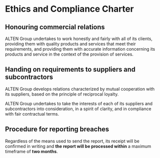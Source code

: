 # Ethics and Compliance Charter

## Honouring commercial relations

ALTEN Group undertakes to work honestly and fairly with all of its clients, providing them with quality products and services that meet their requirements, and providing them with accurate information concerning its products and service in the context of the provision of services.

## Handing on requirements to suppliers and subcontractors

ALTEN Group develops relations characterized by mutual cooperation with its suppliers, based on the principle of reciprocal loyalty.

ALTEN Group undertakes to take the interests of each of its suppliers and  subcontractors into consideration, in a spirit of clarity, and in compliance with fair contractual terms.

## Procedure for reporting breaches

Regardless of the means used to send the report, its receipt will be confirmed in writing and **the report will be processed within** a maximum timeframe of **two months**.